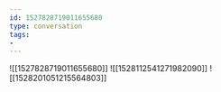 ```yaml
---
id: 1527828719011655680
type: conversation
tags:
- 
---
```

![[1527828719011655680]]
![[1528112541271982090]]
![[1528201051215564803]]


